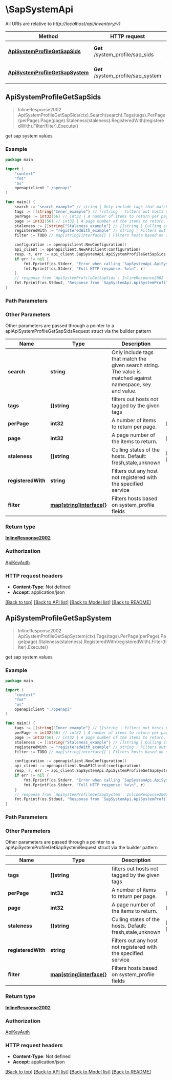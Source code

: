 # \SapSystemApi

All URIs are relative to *http://localhost/api/inventory/v1*

Method | HTTP request | Description
------------- | ------------- | -------------
[**ApiSystemProfileGetSapSids**](SapSystemApi.md#ApiSystemProfileGetSapSids) | **Get** /system_profile/sap_sids | get sap system values
[**ApiSystemProfileGetSapSystem**](SapSystemApi.md#ApiSystemProfileGetSapSystem) | **Get** /system_profile/sap_system | get sap system values



## ApiSystemProfileGetSapSids

> InlineResponse2002 ApiSystemProfileGetSapSids(ctx).Search(search).Tags(tags).PerPage(perPage).Page(page).Staleness(staleness).RegisteredWith(registeredWith).Filter(filter).Execute()

get sap system values



### Example

```go
package main

import (
    "context"
    "fmt"
    "os"
    openapiclient "./openapi"
)

func main() {
    search := "search_example" // string | Only include tags that match the given search string. The value is matched against namespace, key and value. (optional)
    tags := []string{"Inner_example"} // []string | filters out hosts not tagged by the given tags (optional)
    perPage := int32(56) // int32 | A number of items to return per page. (optional) (default to 50)
    page := int32(56) // int32 | A page number of the items to return. (optional) (default to 1)
    staleness := []string{"Staleness_example"} // []string | Culling states of the hosts. Default: fresh,stale,unknown (optional) (default to ["fresh","stale","unknown"])
    registeredWith := "registeredWith_example" // string | Filters out any host not registered with the specified service (optional)
    filter := TODO // map[string]interface{} | Filters hosts based on system_profile fields (optional)

    configuration := openapiclient.NewConfiguration()
    api_client := openapiclient.NewAPIClient(configuration)
    resp, r, err := api_client.SapSystemApi.ApiSystemProfileGetSapSids(context.Background()).Search(search).Tags(tags).PerPage(perPage).Page(page).Staleness(staleness).RegisteredWith(registeredWith).Filter(filter).Execute()
    if err != nil {
        fmt.Fprintf(os.Stderr, "Error when calling `SapSystemApi.ApiSystemProfileGetSapSids``: %v\n", err)
        fmt.Fprintf(os.Stderr, "Full HTTP response: %v\n", r)
    }
    // response from `ApiSystemProfileGetSapSids`: InlineResponse2002
    fmt.Fprintf(os.Stdout, "Response from `SapSystemApi.ApiSystemProfileGetSapSids`: %v\n", resp)
}
```

### Path Parameters



### Other Parameters

Other parameters are passed through a pointer to a apiApiSystemProfileGetSapSidsRequest struct via the builder pattern


Name | Type | Description  | Notes
------------- | ------------- | ------------- | -------------
 **search** | **string** | Only include tags that match the given search string. The value is matched against namespace, key and value. | 
 **tags** | **[]string** | filters out hosts not tagged by the given tags | 
 **perPage** | **int32** | A number of items to return per page. | [default to 50]
 **page** | **int32** | A page number of the items to return. | [default to 1]
 **staleness** | **[]string** | Culling states of the hosts. Default: fresh,stale,unknown | [default to [&quot;fresh&quot;,&quot;stale&quot;,&quot;unknown&quot;]]
 **registeredWith** | **string** | Filters out any host not registered with the specified service | 
 **filter** | [**map[string]interface{}**](map[string]interface{}.md) | Filters hosts based on system_profile fields | 

### Return type

[**InlineResponse2002**](inline_response_200_2.md)

### Authorization

[ApiKeyAuth](../README.md#ApiKeyAuth)

### HTTP request headers

- **Content-Type**: Not defined
- **Accept**: application/json

[[Back to top]](#) [[Back to API list]](../README.md#documentation-for-api-endpoints)
[[Back to Model list]](../README.md#documentation-for-models)
[[Back to README]](../README.md)


## ApiSystemProfileGetSapSystem

> InlineResponse2002 ApiSystemProfileGetSapSystem(ctx).Tags(tags).PerPage(perPage).Page(page).Staleness(staleness).RegisteredWith(registeredWith).Filter(filter).Execute()

get sap system values



### Example

```go
package main

import (
    "context"
    "fmt"
    "os"
    openapiclient "./openapi"
)

func main() {
    tags := []string{"Inner_example"} // []string | filters out hosts not tagged by the given tags (optional)
    perPage := int32(56) // int32 | A number of items to return per page. (optional) (default to 50)
    page := int32(56) // int32 | A page number of the items to return. (optional) (default to 1)
    staleness := []string{"Staleness_example"} // []string | Culling states of the hosts. Default: fresh,stale,unknown (optional) (default to ["fresh","stale","unknown"])
    registeredWith := "registeredWith_example" // string | Filters out any host not registered with the specified service (optional)
    filter := TODO // map[string]interface{} | Filters hosts based on system_profile fields (optional)

    configuration := openapiclient.NewConfiguration()
    api_client := openapiclient.NewAPIClient(configuration)
    resp, r, err := api_client.SapSystemApi.ApiSystemProfileGetSapSystem(context.Background()).Tags(tags).PerPage(perPage).Page(page).Staleness(staleness).RegisteredWith(registeredWith).Filter(filter).Execute()
    if err != nil {
        fmt.Fprintf(os.Stderr, "Error when calling `SapSystemApi.ApiSystemProfileGetSapSystem``: %v\n", err)
        fmt.Fprintf(os.Stderr, "Full HTTP response: %v\n", r)
    }
    // response from `ApiSystemProfileGetSapSystem`: InlineResponse2002
    fmt.Fprintf(os.Stdout, "Response from `SapSystemApi.ApiSystemProfileGetSapSystem`: %v\n", resp)
}
```

### Path Parameters



### Other Parameters

Other parameters are passed through a pointer to a apiApiSystemProfileGetSapSystemRequest struct via the builder pattern


Name | Type | Description  | Notes
------------- | ------------- | ------------- | -------------
 **tags** | **[]string** | filters out hosts not tagged by the given tags | 
 **perPage** | **int32** | A number of items to return per page. | [default to 50]
 **page** | **int32** | A page number of the items to return. | [default to 1]
 **staleness** | **[]string** | Culling states of the hosts. Default: fresh,stale,unknown | [default to [&quot;fresh&quot;,&quot;stale&quot;,&quot;unknown&quot;]]
 **registeredWith** | **string** | Filters out any host not registered with the specified service | 
 **filter** | [**map[string]interface{}**](map[string]interface{}.md) | Filters hosts based on system_profile fields | 

### Return type

[**InlineResponse2002**](inline_response_200_2.md)

### Authorization

[ApiKeyAuth](../README.md#ApiKeyAuth)

### HTTP request headers

- **Content-Type**: Not defined
- **Accept**: application/json

[[Back to top]](#) [[Back to API list]](../README.md#documentation-for-api-endpoints)
[[Back to Model list]](../README.md#documentation-for-models)
[[Back to README]](../README.md)

